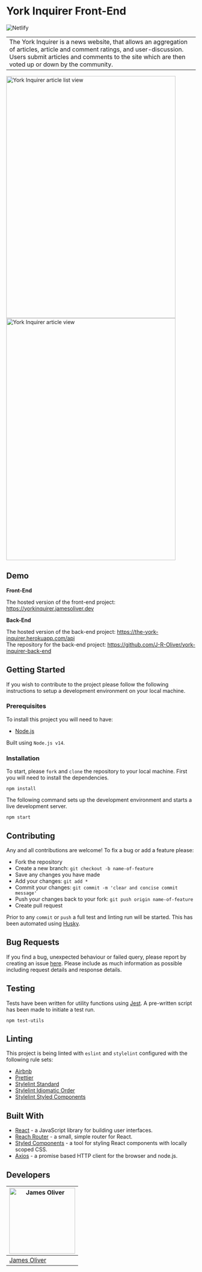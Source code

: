 # York Inquirer Front-End

![Netlify](https://github.com/J-R-Oliver/york-inquirer-front-end/workflows/Netlify/badge.svg)

<table>
<tr>
<td>
The York Inquirer is a news website, that allows an aggregation of articles, article and comment ratings, and user-discussion. Users submit articles and comments to the site which are then voted up or down by the community.
</td>
</tr>
</table>

<img src="https://i.imgur.com/FxExxVa.png" alt="York Inquirer article list view" width="450" height="644"> <img src="https://i.imgur.com/xmFILQX.png" alt="York Inquirer article view" width="450" height="644">

## Demo

**Front-End**

The hosted version of the front-end project: https://yorkinquirer.jamesoliver.dev

**Back-End**

The hosted version of the back-end project: https://the-york-inquirer.herokuapp.com/api \
The repository for the back-end project: https://github.com/J-R-Oliver/york-inquirer-back-end

## Getting Started

If you wish to contribute to the project please follow the following instructions to setup a development environment on your local machine.

### Prerequisites

To install this project you will need to have:

- [Node.js](https://nodejs.org)

Built using `Node.js v14`.

### Installation

To start, please `fork` and `clone` the repository to your local machine. First you will need to install the dependencies.

```
npm install
```

The following command sets up the development environment and starts a live development server.

```
npm start
```

## Contributing

Any and all contributions are welcome! To fix a bug or add a feature please:

- Fork the repository
- Create a new branch: `git checkout -b name-of-feature`
- Save any changes you have made
- Add your changes: `git add *`
- Commit your changes: `git commit -m 'clear and concise commit message'`
- Push your changes back to your fork: `git push origin name-of-feature`
- Create pull request

Prior to any `commit` or `push` a full test and linting run will be started. This has been automated using [Husky](https://github.com/typicode/husky).

## Bug Requests

If you find a bug, unexpected behaviour or failed query, please report by creating an issue [here](https://github.com/J-R-Oliver/york-inquirer-front-end/issues). Please include as much information as possible including request details and response details.

## Testing

Tests have been written for utility functions using [Jest](https://jestjs.io). A pre-written script has been made to initiate a test run.

```
npm test-utils
```

## Linting

This project is being linted with `eslint` and `stylelint` configured with the following rule sets:

- [Airbnb](https://github.com/airbnb/javascript/tree/master/packages/eslint-config-airbnb)
- [Prettier](https://github.com/prettier/eslint-config-prettier)
- [Stylelint Standard](https://github.com/stylelint/stylelint-config-standard)
- [Stylelint Idiomatic Order](https://github.com/ream88/stylelint-config-idiomatic-order)
- [Stylelint Styled Components](https://github.com/styled-components/stylelint-config-styled-components)

## Built With

- [React](https://reactjs.org) - a JavaScript library for building user interfaces.
- [Reach Router](https://reach.tech/router) - a small, simple router for React.
- [Styled Components](https://styled-components.com) - a tool for styling React components with locally scoped CSS.
- [Axios](https://github.com/axios/axios) - a promise based HTTP client for the browser and node.js.

## Developers

| [<img src="https://avatars0.githubusercontent.com/u/57285673?s=460&u=f84015efaae37809b255feece51e0516fe750767&v=4 =250x250" alt="James Oliver" width="175" height="175">](https://github.com/J-R-Oliver) |
| -------------------------------------------------------------------------------------------------------------------------------------------------------------------------------------------------------- |
| [James Oliver](https://github.com/J-R-Oliver)                                                                                                                                                            |
